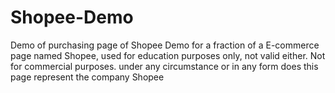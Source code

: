 # Shopee-Demo
Demo of purchasing page of Shopee
Demo for a fraction of a E-commerce page named Shopee, used for education purposes only, not valid either. Not for commercial purposes. under any circumstance or in any form does this page represent the company Shopee
